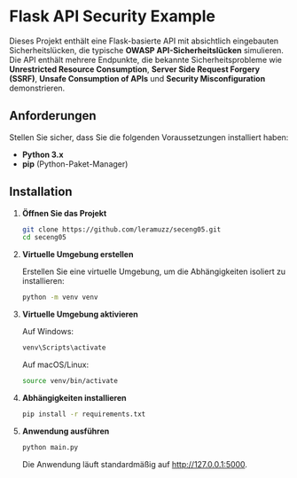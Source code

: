 # Flask API Security Example

Dieses Projekt enthält eine Flask-basierte API mit absichtlich eingebauten Sicherheitslücken, die typische **OWASP API-Sicherheitslücken** simulieren. Die API enthält mehrere Endpunkte, die bekannte Sicherheitsprobleme wie **Unrestricted Resource Consumption**, **Server Side Request Forgery (SSRF)**, **Unsafe Consumption of APIs** und **Security Misconfiguration** demonstrieren.

## Anforderungen

Stellen Sie sicher, dass Sie die folgenden Voraussetzungen installiert haben:

- **Python 3.x**
- **pip** (Python-Paket-Manager)

## Installation

1. **Öffnen Sie das Projekt**

   ```bash
   git clone https://github.com/leramuzz/seceng05.git
   cd seceng05
   ```

2. **Virtuelle Umgebung erstellen**

   Erstellen Sie eine virtuelle Umgebung, um die Abhängigkeiten isoliert zu installieren:

   ```bash
   python -m venv venv
   ```

3. **Virtuelle Umgebung aktivieren**

   Auf Windows:

   ```bash
   venv\Scripts\activate
   ```

   Auf macOS/Linux:

   ```bash
   source venv/bin/activate
   ```

4. **Abhängigkeiten installieren**

   ```bash
   pip install -r requirements.txt
   ```

5. **Anwendung ausführen**

   ```bash
   python main.py
   ```

   Die Anwendung läuft standardmäßig auf http://127.0.0.1:5000.
